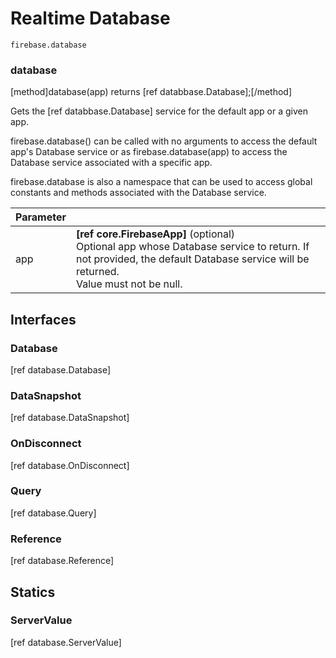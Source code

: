 # Realtime Database		
 		
```		
firebase.database		
```		

### database		
[method]database(app) returns [ref databbase.Database];[/method]		

Gets the [ref databbase.Database] service for the default app or a given app.		
 		
firebase.database() can be called with no arguments to access the default app's Database service or as firebase.database(app) to access the Database service associated with a specific app.		
 		
firebase.database is also a namespace that can be used to access global constants and methods associated with the Database service.		
 		
| Parameter |         |		
| --------- | ------- |		
| app  | **[ref core.FirebaseApp]** (optional) <br /> Optional app whose Database service to return. If not provided, the default Database service will be returned. <br /> Value must not be null. |		
 		
## Interfaces		
 		
### Database		
 		
[ref database.Database]
 		
### DataSnapshot		

[ref database.DataSnapshot]
 		
### OnDisconnect		

[ref database.OnDisconnect]
 		
### Query		
 		
[ref database.Query]
 		
### Reference		
 		
[ref database.Reference]
 		
## Statics		
 		
### ServerValue		
 		
[ref database.ServerValue]

